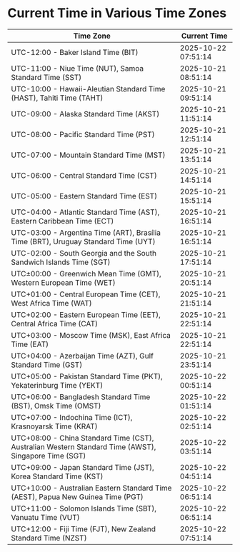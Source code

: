# Current Time in Various Time Zones

| Time Zone | Current Time |
|-----------|--------------|
| UTC-12:00 - Baker Island Time (BIT) | 2025-10-22 07:51:14 |
| UTC-11:00 - Niue Time (NUT), Samoa Standard Time (SST) | 2025-10-21 08:51:14 |
| UTC-10:00 - Hawaii-Aleutian Standard Time (HAST), Tahiti Time (TAHT) | 2025-10-21 09:51:14 |
| UTC-09:00 - Alaska Standard Time (AKST) | 2025-10-21 11:51:14 |
| UTC-08:00 - Pacific Standard Time (PST) | 2025-10-21 12:51:14 |
| UTC-07:00 - Mountain Standard Time (MST) | 2025-10-21 13:51:14 |
| UTC-06:00 - Central Standard Time (CST) | 2025-10-21 14:51:14 |
| UTC-05:00 - Eastern Standard Time (EST) | 2025-10-21 15:51:14 |
| UTC-04:00 - Atlantic Standard Time (AST), Eastern Caribbean Time (ECT) | 2025-10-21 16:51:14 |
| UTC-03:00 - Argentina Time (ART), Brasília Time (BRT), Uruguay Standard Time (UYT) | 2025-10-21 16:51:14 |
| UTC-02:00 - South Georgia and the South Sandwich Islands Time (SGT) | 2025-10-21 17:51:14 |
| UTC±00:00 - Greenwich Mean Time (GMT), Western European Time (WET) | 2025-10-21 20:51:14 |
| UTC+01:00 - Central European Time (CET), West Africa Time (WAT) | 2025-10-21 21:51:14 |
| UTC+02:00 - Eastern European Time (EET), Central Africa Time (CAT) | 2025-10-21 22:51:14 |
| UTC+03:00 - Moscow Time (MSK), East Africa Time (EAT) | 2025-10-21 22:51:14 |
| UTC+04:00 - Azerbaijan Time (AZT), Gulf Standard Time (GST) | 2025-10-21 23:51:14 |
| UTC+05:00 - Pakistan Standard Time (PKT), Yekaterinburg Time (YEKT) | 2025-10-22 00:51:14 |
| UTC+06:00 - Bangladesh Standard Time (BST), Omsk Time (OMST) | 2025-10-22 01:51:14 |
| UTC+07:00 - Indochina Time (ICT), Krasnoyarsk Time (KRAT) | 2025-10-22 02:51:14 |
| UTC+08:00 - China Standard Time (CST), Australian Western Standard Time (AWST), Singapore Time (SGT) | 2025-10-22 03:51:14 |
| UTC+09:00 - Japan Standard Time (JST), Korea Standard Time (KST) | 2025-10-22 04:51:14 |
| UTC+10:00 - Australian Eastern Standard Time (AEST), Papua New Guinea Time (PGT) | 2025-10-22 06:51:14 |
| UTC+11:00 - Solomon Islands Time (SBT), Vanuatu Time (VUT) | 2025-10-22 06:51:14 |
| UTC+12:00 - Fiji Time (FJT), New Zealand Standard Time (NZST) | 2025-10-22 07:51:14 |
